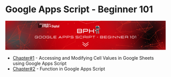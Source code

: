 # Google Apps Script - Beginner 101


![Header Image](header.png)


- [Chapter#1](Chapter%231.md) - Accessing and Modifying Cell Values in Google Sheets using Google Apps Script
- [Chapter#2](Chapter%232.md) - Function in Google Apps Script